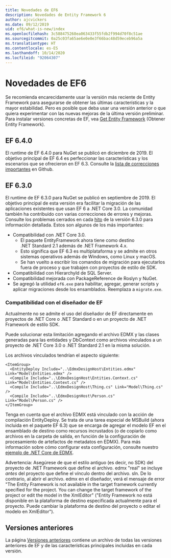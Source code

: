 ```yaml
---
title: Novedades de EF6
description: Novedades de Entity Framework 6
author: ajcvickers
ms.date: 09/12/2019
uid: ef6/what-is-new/index
ms.openlocfilehash: 3c588475268ea063433f55fdb2f994d70f8c51ae
ms.sourcegitcommit: 0a25c03fa65ae6e0e0e3f66bac48d59eceb96a5a
ms.translationtype: HT
ms.contentlocale: es-ES
ms.lasthandoff: 10/14/2020
ms.locfileid: "92064307"
---
```

# <a name="whats-new-in-ef6"></a>Novedades de EF6

Se recomienda encarecidamente usar la versión más reciente de Entity Framework para asegurarse de obtener las últimas características y la mayor estabilidad.
Pero es posible que deba usar una versión anterior o que quiera experimentar con las nuevas mejoras de la última versión preliminar.
Para instalar versiones concretas de EF, vea [Get Entity Framework](xref:ef6/fundamentals/install) (Obtener Entity Framework).

## <a name="ef-640"></a>EF 6.4.0

El runtime de EF 6.4.0 para NuGet se publicó en diciembre de 2019. El objetivo principal de EF 6.4 es perfeccionar las características y los escenarios que se ofrecieron en EF 6.3. Consulte la [lista de correcciones importantes](https://github.com/dotnet/ef6/milestone/14?closed=1) en Github.

## <a name="ef-630"></a>EF 6.3.0

El runtime de EF 6.3.0 para NuGet se publicó en septiembre de 2019. El objetivo principal de esta versión era facilitar la migración de las aplicaciones existentes que usan EF 6 a .NET Core 3.0. La comunidad también ha contribuido con varias correcciones de errores y mejoras. Consulte los problemas cerrados en cada [hito](https://github.com/aspnet/EntityFramework6/milestones?state=closed) de la versión 6.3.0 para información detallada. Estos son algunos de los más importantes:

- Compatibilidad con .NET Core 3.0.
  - El paquete EntityFramework ahora tiene como destino .NET Standard 2.1 además de .NET Framework 4.x.
  - Esto significa que EF 6.3 es multiplataforma y se admite en otros sistemas operativos además de Windows, como Linux y macOS.
  - Se han vuelto a escribir los comandos de migración para ejecutarlos fuera de proceso y que trabajen con proyectos de estilo de SDK.
- Compatibilidad con HierarchyId de SQL Server.
- Compatibilidad mejorada con PackageReference de Roslyn y NuGet.
- Se agregó la utilidad `ef6.exe` para habilitar, agregar, generar scripts y aplicar migraciones desde los ensamblados. Reemplaza a `migrate.exe`.

### <a name="ef-designer-support"></a>Compatibilidad con el diseñador de EF

Actualmente no se admite el uso del diseñador de EF directamente en proyectos de .NET Core o .NET Standard o en un proyecto de .NET Framework de estilo SDK. 

Puede solucionar esta limitación agregando el archivo EDMX y las clases generadas para las entidades y DbContext como archivos vinculados a un proyecto de .NET Core 3.0 o .NET Standard 2.1 en la misma solución.

Los archivos vinculados tendrían el aspecto siguiente:

``` csproj 
<ItemGroup>
  <EntityDeploy Include="..\EdmxDesignHost\Entities.edmx" Link="Model\Entities.edmx" />
  <Compile Include="..\EdmxDesignHost\Entities.Context.cs" Link="Model\Entities.Context.cs" />
  <Compile Include="..\EdmxDesignHost\Thing.cs" Link="Model\Thing.cs" />
  <Compile Include="..\EdmxDesignHost\Person.cs" Link="Model\Person.cs" />
</ItemGroup>
```

Tenga en cuenta que el archivo EDMX está vinculado con la acción de compilación EntityDeploy. Se trata de una tarea especial de MSBuild (ahora incluida en el paquete EF 6.3) que se encarga de agregar el modelo EF en el ensamblado de destino como recursos incrustados (o de copiarlo como archivos en la carpeta de salida, en función de la configuración de procesamiento de artefactos de metadatos en EDMX). Para más información sobre cómo configurar esta configuración, consulte nuestro [ejemplo de .NET Core de EDMX](https://aka.ms/EdmxDotNetCoreSample).

Advertencia: Asegúrese de que el estilo antiguo (es decir, no SDK) del proyecto de .NET Framework que define el archivo. edmx "real" se incluye _antes_ del proyecto que define el vínculo dentro del archivo. sln. De lo contrario, al abrir el archivo. edmx en el diseñador, verá el mensaje de error "The Entity Framework is not available in the target framework currently specified for the project. You can change the target framework of the project or edit the model in the XmlEditor" ("Entity Framework no está disponible en la plataforma de destino especificada actualmente para el proyecto. Puede cambiar la plataforma de destino del proyecto o editar el modelo en XmlEditor").

## <a name="past-releases"></a>Versiones anteriores

La página [Versiones anteriores](xref:ef6/what-is-new/past-releases) contiene un archivo de todas las versiones anteriores de EF y de las características principales incluidas en cada versión.
